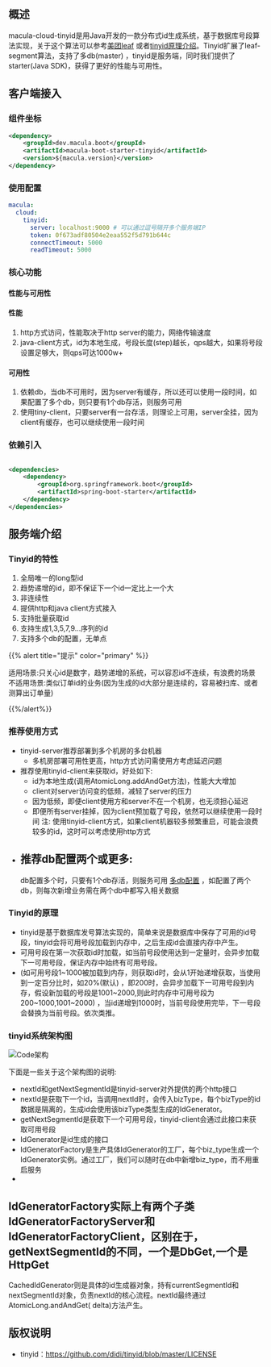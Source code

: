 ## 概述

macula-cloud-tinyid是用Java开发的一款分布式id生成系统，基于数据库号段算法实现，关于这个算法可以参考[美团leaf](https://tech.meituan.com/MT_Leaf.html)
或者[tinyid原理介绍](https://github.com/didi/tinyid/wiki/tinyid原理介绍)。Tinyid扩展了leaf-segment算法，支持了多db(master)
，tinyid是服务端，同时我们提供了starter(Java SDK)，获得了更好的性能与可用性。

## 客户端接入

### 组件坐标

```xml
<dependency>
    <groupId>dev.macula.boot</groupId>
    <artifactId>macula-boot-starter-tinyid</artifactId>
    <version>${macula.version}</version>
</dependency>
```

### 使用配置

```yaml
macula:
  cloud:
    tinyid:
      server: localhost:9000 # 可以通过逗号隔开多个服务端IP
      token: 0f673adf80504e2eaa552f5d791b644c
      connectTimeout: 5000
      readTimeout: 5000
```

### 核心功能

#### 性能与可用性

#### 性能

1. http方式访问，性能取决于http server的能力，网络传输速度
2. java-client方式，id为本地生成，号段长度(step)越长，qps越大，如果将号段设置足够大，则qps可达1000w+

#### 可用性

1. 依赖db，当db不可用时，因为server有缓存，所以还可以使用一段时间，如果配置了多个db，则只要有1个db存活，则服务可用
2. 使用tiny-client，只要server有一台存活，则理论上可用，server全挂，因为client有缓存，也可以继续使用一段时间

### 依赖引入

```xml

<dependencies>
    <dependency>
        <groupId>org.springframework.boot</groupId>
        <artifactId>spring-boot-starter</artifactId>
    </dependency>
</dependencies>
```

## 服务端介绍

### Tinyid的特性

1. 全局唯一的long型id
2. 趋势递增的id，即不保证下一个id一定比上一个大
3. 非连续性
4. 提供http和java client方式接入
5. 支持批量获取id
6. 支持生成1,3,5,7,9...序列的id
7. 支持多个db的配置，无单点

{{% alert title="提示" color="primary" %}}

适用场景:只关心id是数字，趋势递增的系统，可以容忍id不连续，有浪费的场景
不适用场景:类似订单id的业务(因为生成的id大部分是连续的，容易被扫库、或者测算出订单量)

{{%/alert%}}

### 推荐使用方式

- tinyid-server推荐部署到多个机房的多台机器
    - 多机房部署可用性更高，http方式访问需使用方考虑延迟问题
- 推荐使用tinyid-client来获取id，好处如下:
    - id为本地生成(调用AtomicLong.addAndGet方法)，性能大大增加
    - client对server访问变的低频，减轻了server的压力
    - 因为低频，即便client使用方和server不在一个机房，也无须担心延迟
    - 即便所有server挂掉，因为client预加载了号段，依然可以继续使用一段时间 注:
      使用tinyid-client方式，如果client机器较多频繁重启，可能会浪费较多的id，这时可以考虑使用http方式
- 推荐db配置两个或更多:
    -
    db配置多个时，只要有1个db存活，则服务可用 [多db配置](https://github.com/didi/tinyid/wiki/Tinyid-server-config#多db配置)
    ，如配置了两个db，则每次新增业务需在两个db中都写入相关数据

### Tinyid的原理

- tinyid是基于数据库发号算法实现的，简单来说是数据库中保存了可用的id号段，tinyid会将可用号段加载到内存中，之后生成id会直接内存中产生。
- 可用号段在第一次获取id时加载，如当前号段使用达到一定量时，会异步加载下一可用号段，保证内存中始终有可用号段。
- (如可用号段1~1000被加载到内存，则获取id时，会从1开始递增获取，当使用到一定百分比时，如20%(默认)
  ，即200时，会异步加载下一可用号段到内存，假设新加载的号段是1001~2000,则此时内存中可用号段为200~1000,1001~2000)
  ，当id递增到1000时，当前号段使用完毕，下一号段会替换为当前号段。依次类推。

### tinyid系统架构图

![Code架构](../images/tinyid.png)

下面是一些关于这个架构图的说明:

- nextId和getNextSegmentId是tinyid-server对外提供的两个http接口
- nextId是获取下一个id，当调用nextId时，会传入bizType，每个bizType的id数据是隔离的，生成id会使用该bizType类型生成的IdGenerator。
- getNextSegmentId是获取下一个可用号段，tinyid-client会通过此接口来获取可用号段
- IdGenerator是id生成的接口
- IdGeneratorFactory是生产具体IdGenerator的工厂，每个biz_type生成一个IdGenerator实例。通过工厂，我们可以随时在db中新增biz_type，而不用重启服务
-
IdGeneratorFactory实际上有两个子类IdGeneratorFactoryServer和IdGeneratorFactoryClient，区别在于，getNextSegmentId的不同，一个是DbGet,一个是HttpGet
-
CachedIdGenerator则是具体的id生成器对象，持有currentSegmentId和nextSegmentId对象，负责nextId的核心流程。nextId最终通过AtomicLong.andAndGet(
delta)方法产生。

## 版权说明

- tinyid：https://github.com/didi/tinyid/blob/master/LICENSE